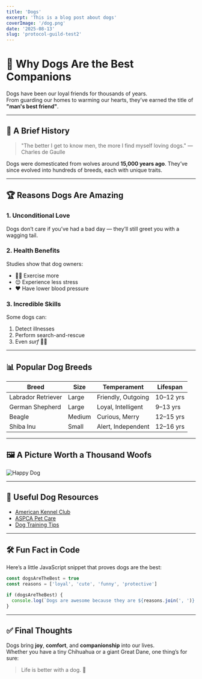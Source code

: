 ```yaml
---
title: 'Dogs'
excerpt: 'This is a blog post about dogs'
coverImage: '/dog.png'
date: '2025-08-13'
slug: 'protocol-guild-test2'
---
```


# 🐶 Why Dogs Are the Best Companions

Dogs have been our loyal friends for thousands of years.  
From guarding our homes to warming our hearts, they’ve earned the title of **"man's best friend"**.

---

## 📜 A Brief History

> "The better I get to know men, the more I find myself loving dogs."
> — Charles de Gaulle

Dogs were domesticated from wolves around **15,000 years ago**.
They’ve since evolved into hundreds of breeds, each with unique traits.

---

## 🏆 Reasons Dogs Are Amazing

### 1. **Unconditional Love**

Dogs don’t care if you’ve had a bad day — they’ll still greet you with a wagging tail.

### 2. **Health Benefits**

Studies show that dog owners:

- 🏃‍♂️ Exercise more
- 😌 Experience less stress
- ❤️ Have lower blood pressure

### 3. **Incredible Skills**

Some dogs can:

1. Detect illnesses
2. Perform search-and-rescue
3. Even _surf_ 🏄‍♂️

---

## 📊 Popular Dog Breeds

| Breed              | Size   | Temperament        | Lifespan  |
| ------------------ | ------ | ------------------ | --------- |
| Labrador Retriever | Large  | Friendly, Outgoing | 10–12 yrs |
| German Shepherd    | Large  | Loyal, Intelligent | 9–13 yrs  |
| Beagle             | Medium | Curious, Merry     | 12–15 yrs |
| Shiba Inu          | Small  | Alert, Independent | 12–16 yrs |

---

## 🖼 A Picture Worth a Thousand Woofs

![Happy Dog](https://images.unsplash.com/photo-1558788353-f76d92427f16)

---

## 🔗 Useful Dog Resources

- [American Kennel Club](https://www.akc.org/)
- [ASPCA Pet Care](https://www.aspca.org/pet-care)
- [Dog Training Tips](https://www.cesarsway.com/)

---

## 🛠 Fun Fact in Code

Here’s a little JavaScript snippet that proves dogs are the best:

```javascript
const dogsAreTheBest = true
const reasons = ['loyal', 'cute', 'funny', 'protective']

if (dogsAreTheBest) {
  console.log(`Dogs are awesome because they are ${reasons.join(', ')}!`)
}
```

---

## ✅ Final Thoughts

Dogs bring **joy**, **comfort**, and **companionship** into our lives.  
Whether you have a tiny Chihuahua or a giant Great Dane, one thing’s for sure:

> Life is better with a dog. 🐾
